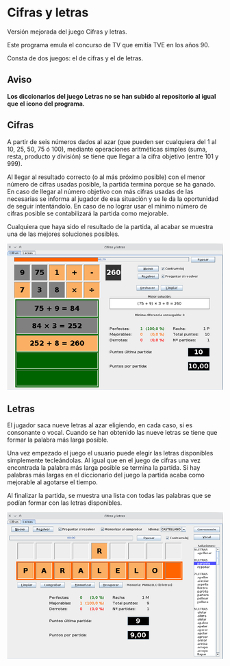 # Cifras y letras
Versión mejorada del juego Cifras y letras.

Este programa emula el concurso de TV que emitía TVE en los años 90.

Consta de dos juegos: el de cifras y el de letras.

## Aviso

**Los diccionarios del juego Letras no se han subido al repositorio al igual que el icono del programa.**

## Cifras

A partir de seis números dados al azar (que pueden ser cualquiera del 1 al 10, 25, 50, 75 ó 100), mediante operaciones aritméticas simples (suma, resta, producto y división) se tiene que llegar a la cifra objetivo (entre 101 y 999).

Al llegar al resultado correcto (o al más próximo posible) con el menor número de cifras usadas posible, la partida termina porque se ha ganado. En caso de llegar al número objetivo con más cifras usadas de las necesarias se informa al jugador de esa situación y se le da la oportunidad de seguir intentándolo. En caso de no lograr usar el mínimo número de cifras posible se contabilizará la partida como mejorable.

Cualquiera que haya sido el resultado de la partida, al acabar se muestra una de las mejores soluciones posibles.

![Ventana del juego de cifras](Cifras.png)

## Letras

El jugador saca nueve letras al azar eligiendo, en cada caso, si es consonante o vocal. Cuando se han obtenido las nueve letras se tiene que formar la palabra más larga posible.

Una vez empezado el juego el usuario puede elegir las letras disponibles simplemente tecleándolas. Al igual que en el juego de cifras una vez encontrada la palabra más larga posible se termina la partida. Si hay palabras más largas en el diccionario del juego la partida acaba como mejorable al agotarse el tiempo.

Al finalizar la partida, se muestra una lista con todas las palabras que se podían formar con las letras disponibles.

![Ventana del juego de letras](Letras.png)
